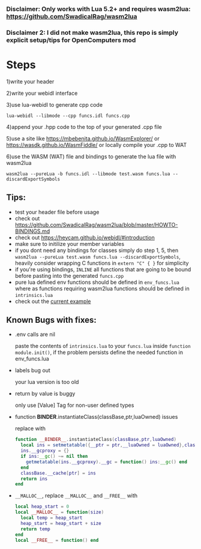 ### Disclaimer: Only works with Lua 5.2+ and requires wasm2lua: https://github.com/SwadicalRag/wasm2lua
### Disclaimer 2: I did not make wasm2lua, this repo is simply explicit setup/tips for OpenComputers mod 
# Steps

1)write your header

2)write your webidl interface

3)use lua-webidl to generate cpp code
```
lua-webidl --libmode --cpp funcs.idl funcs.cpp
```

4)append your .hpp code to the top of your generated .cpp file

5)use a site like https://mbebenita.github.io/WasmExplorer/ or https://wasdk.github.io/WasmFiddle/ or locally compile your .cpp to WAT

6)use the WASM (WAT) file and bindings to generate the lua file with wasm2lua

```
wasm2lua --pureLua -b funcs.idl --libmode test.wasm funcs.lua --discardExportSymbols
```

## Tips:

- test your header file before usage
- check out https://github.com/SwadicalRag/wasm2lua/blob/master/HOWTO-BINDINGS.md
- check out https://heycam.github.io/webidl/#introduction
- make sure to initilize your member variables
- if you dont need any bindings for classes simply do step 1, 5, then ```wasm2lua --pureLua test.wasm funcs.lua --discardExportSymbols```, heavily consider wrapping C functions in `extern "C" { }` for simplicity
- if you're using bindings, `INLINE` all functions that are going to be bound before pasting into the generated `funcs.cpp`
- pure lua defined env functions should be defined in `env_funcs.lua` where as functions requiring wasm2lua functions should be defined in `intrinsics.lua`
- check out the [current example](examples/current)

## Known Bugs with fixes:

- .env calls are nil

  paste the contents of `intrinsics.lua` to your `funcs.lua` inside `function module.init()`, if the problem persists define the needed function in env_funcs.lua 
  
- labels bug out

  your lua version is too old

- return by value is buggy

  only use [Value] Tag for non-user defined types

- function __BINDER__.instantiateClass(classBase,ptr,luaOwned) issues
  
  replace with
  ```lua
  function __BINDER__.instantiateClass(classBase,ptr,luaOwned)
    local ins = setmetatable({__ptr = ptr,__luaOwned = luaOwned},classBase)
    ins.__gcproxy = {}
    if ins:__gc() ~= nil then
      getmetatable(ins.__gcproxy).__gc = function() ins:__gc() end
    end
    classBase.__cache[ptr] = ins
    return ins
  end
  ```
  
- `__MALLOC__`, replace `__MALLOC__` and `__FREE__` with
  ```lua
  local heap_start = 0
  local __MALLOC__ = function(size) 
    local temp = heap_start 
    heap_start = heap_start + size
    return temp
  end
  local __FREE__ = function() end
  ```
